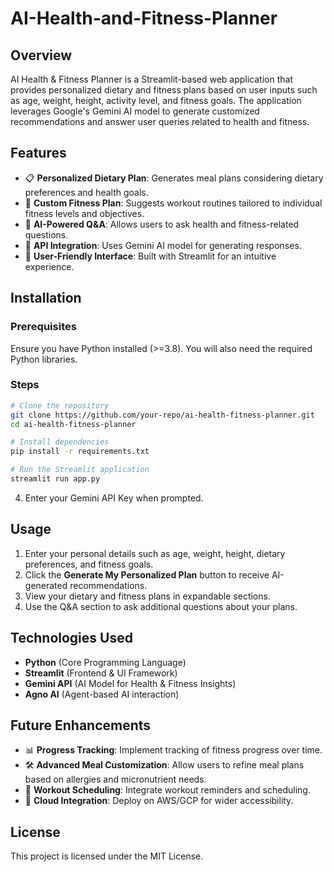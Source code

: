 # AI-Health-and-Fitness-Planner



## Overview
AI Health & Fitness Planner is a Streamlit-based web application that provides personalized dietary and fitness plans based on user inputs such as age, weight, height, activity level, and fitness goals. The application leverages Google's Gemini AI model to generate customized recommendations and answer user queries related to health and fitness.

## Features
- 📋 **Personalized Dietary Plan**: Generates meal plans considering dietary preferences and health goals.
- 💪 **Custom Fitness Plan**: Suggests workout routines tailored to individual fitness levels and objectives.
- 🤖 **AI-Powered Q&A**: Allows users to ask health and fitness-related questions.
- 🔑 **API Integration**: Uses Gemini AI model for generating responses.
- 🎯 **User-Friendly Interface**: Built with Streamlit for an intuitive experience.

## Installation
### Prerequisites
Ensure you have Python installed (>=3.8). You will also need the required Python libraries.

### Steps
```sh
# Clone the repository
git clone https://github.com/your-repo/ai-health-fitness-planner.git
cd ai-health-fitness-planner

# Install dependencies
pip install -r requirements.txt

# Run the Streamlit application
streamlit run app.py
```
4. Enter your Gemini API Key when prompted.

## Usage
1. Enter your personal details such as age, weight, height, dietary preferences, and fitness goals.
2. Click the **Generate My Personalized Plan** button to receive AI-generated recommendations.
3. View your dietary and fitness plans in expandable sections.
4. Use the Q&A section to ask additional questions about your plans.

## Technologies Used
- **Python** (Core Programming Language)
- **Streamlit** (Frontend & UI Framework)
- **Gemini API** (AI Model for Health & Fitness Insights)
- **Agno AI** (Agent-based AI interaction)

## Future Enhancements
- 📊 **Progress Tracking**: Implement tracking of fitness progress over time.
- 🛠️ **Advanced Meal Customization**: Allow users to refine meal plans based on allergies and micronutrient needs.
- 📅 **Workout Scheduling**: Integrate workout reminders and scheduling.
- 📡 **Cloud Integration**: Deploy on AWS/GCP for wider accessibility.

## License
This project is licensed under the MIT License.



